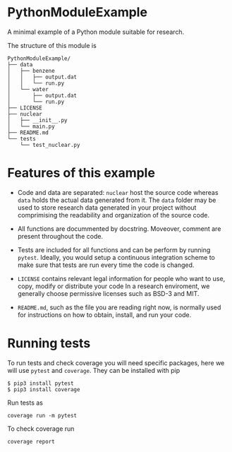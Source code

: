 # PythonModuleExample

A minimal example of a Python module suitable for research. 

The structure of this module is
```
PythonModuleExample/
├── data
│   ├── benzene
│   │   ├── output.dat
│   │   └── run.py
│   └── water
│       ├── output.dat
│       └── run.py
├── LICENSE
├── nuclear
│   ├── __init__.py
│   └── main.py
├── README.md
└── tests
    └── test_nuclear.py
```

# Features of this example

- Code and data are separated: `nuclear` host the source code whereas
`data` holds the actual data generated from it. The `data` folder may be
used to store research data generated in your project without comprimising the 
readability and organization of the source code.

- All functions are docummented by docstring. Moveover, comment are present throughout
the code.

- Tests are included for all functions and can be perform by running `pytest`. Ideally, you 
would setup a continuous integration scheme to make sure that tests are run every time
the code is changed.

- `LICENSE` contains relevant legal information for people who want to use, copy, modify or distribute your code
In a research enviroment, we generally choose permissive licenses such as BSD-3 and MIT.

- `README.md`, such as the file you are reading right now, is normally used for instructions on how to obtain,
install, and run your code. 


# Running tests

To run tests and check coverage you will need specific packages, here we will use `pytest` and `coverage`.
They can be installed with pip
```
$ pip3 install pytest
$ pip3 install coverage
```

Run tests as
```
coverage run -m pytest 
```
To check coverage run
```
coverage report
```
